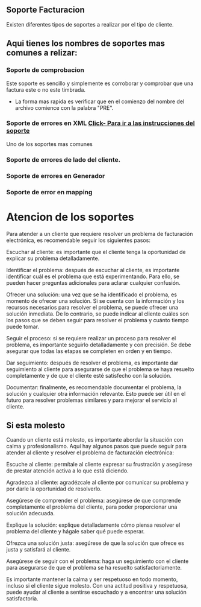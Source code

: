 ## Soporte Facturacion
Existen diferentes tipos de soportes a realizar por el tipo de cliente.

## Aqui tienes los nombres de soportes mas comunes a relizar:

### Soporte de comprobacion
Este soporte es sencillo y simplemente es corroborar y comprobar que una factura este o no este timbrada.
* La forma mas rapida es verificar que en el comienzo del nombre del archivo comience con la palabra "PRE".
### Soporte de errores en XML [Click- Para ir a las instrucciones del soporte](https://github.com/DevBenjaAC/GuiaDeSupervivencia1.0/blob/main/Soportes%20Facturacion/XMLConProblemas.md)
Uno de los soportes mas comunes    
### Soporte de errores de lado del cliente.
### Soporte de errores en Generador
### Soporte de error en mapping

# Atencion de los soportes
Para atender a un cliente que requiere resolver un problema de facturación electrónica, es recomendable seguir los siguientes pasos:

Escuchar al cliente: es importante que el cliente tenga la oportunidad de explicar su problema detalladamente.

Identificar el problema: después de escuchar al cliente, es importante identificar cuál es el problema que está experimentando. Para ello, se pueden hacer preguntas adicionales para aclarar cualquier confusión.

Ofrecer una solución: una vez que se ha identificado el problema, es momento de ofrecer una solución. Si se cuenta con la información y los recursos necesarios para resolver el problema, se puede ofrecer una solución inmediata. De lo contrario, se puede indicar al cliente cuáles son los pasos que se deben seguir para resolver el problema y cuánto tiempo puede tomar.

Seguir el proceso: si se requiere realizar un proceso para resolver el problema, es importante seguirlo detalladamente y con precisión. Se debe asegurar que todas las etapas se completen en orden y en tiempo.

Dar seguimiento: después de resolver el problema, es importante dar seguimiento al cliente para asegurarse de que el problema se haya resuelto completamente y de que el cliente esté satisfecho con la solución.

Documentar: finalmente, es recomendable documentar el problema, la solución y cualquier otra información relevante. Esto puede ser útil en el futuro para resolver problemas similares y para mejorar el servicio al cliente.

## Si esta molesto
Cuando un cliente está molesto, es importante abordar la situación con calma y profesionalismo. Aquí hay algunos pasos que puede seguir para atender al cliente y resolver el problema de facturación electrónica:

Escuche al cliente: permítale al cliente expresar su frustración y asegúrese de prestar atención activa a lo que está diciendo.

Agradezca al cliente: agradézcale al cliente por comunicar su problema y por darle la oportunidad de resolverlo.

Asegúrese de comprender el problema: asegúrese de que comprende completamente el problema del cliente, para poder proporcionar una solución adecuada.

Explique la solución: explique detalladamente cómo piensa resolver el problema del cliente y hágale saber qué puede esperar.

Ofrezca una solución justa: asegúrese de que la solución que ofrece es justa y satisfará al cliente. 

Asegúrese de seguir con el problema: haga un seguimiento con el cliente para asegurarse de que el problema se ha resuelto satisfactoriamente.

Es importante mantener la calma y ser respetuoso en todo momento, incluso si el cliente sigue molesto. Con una actitud positiva y respetuosa, puede ayudar al cliente a sentirse escuchado y a encontrar una solución satisfactoria.

